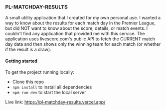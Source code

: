 ### PL-MATCHDAY-RESULTS

A small utility application that I created for my own personal use. I wanted a way to know about the results for each match day in the Premier League, but did NOT want to know about the score, details, or match events. I couldn't find any application that provided me with this service. The application uses livescore.com's public API to fetch the CURRENT match day data and then shows only the winning team for each match (or whether if the result is a draw).

#### Getting started

To get the project running locally:

- Clone this repo
- `npm install` to install all dependencies
- `npm run dev` to start the local server

Live link: https://pl-matchday-results.vercel.app/
